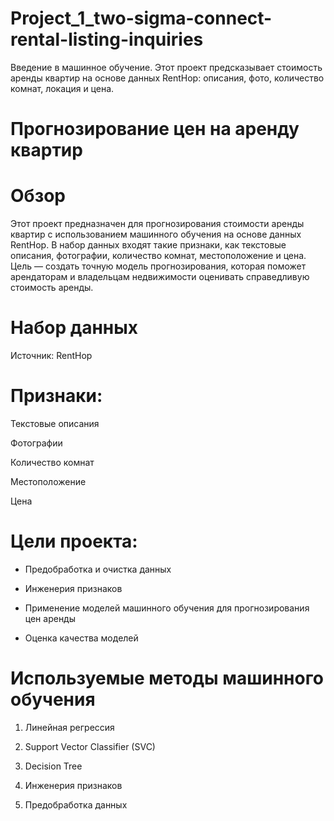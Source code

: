# Project_1_two-sigma-connect-rental-listing-inquiries
Введение в машинное обучение. Этот проект предсказывает стоимость аренды квартир на основе данных RentHop: описания, фото, количество комнат, локация и цена. 
# Прогнозирование цен на аренду квартир

# Обзор

Этот проект предназначен для прогнозирования стоимости аренды квартир с использованием машинного обучения на основе данных RentHop. В набор данных входят такие признаки, как текстовые описания, фотографии, количество комнат, местоположение и цена. Цель — создать точную модель прогнозирования, которая поможет арендаторам и владельцам недвижимости оценивать справедливую стоимость аренды.

# Набор данных

Источник: RentHop

# Признаки:

Текстовые описания

Фотографии

Количество комнат

Местоположение

Цена

# Цели проекта:

- Предобработка и очистка данных

- Инженерия признаков

- Применение моделей машинного обучения для прогнозирования цен аренды

- Оценка качества моделей

# Используемые методы машинного обучения

1. Линейная регрессия

2. Support Vector Classifier (SVC)

3. Decision Tree

4. Инженерия признаков

5. Предобработка данных
